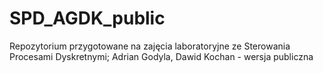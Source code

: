 # SPD_AGDK_public
Repozytorium przygotowane na zajęcia laboratoryjne ze Sterowania Procesami Dyskretnymi; Adrian Godyla, Dawid Kochan - wersja publiczna
